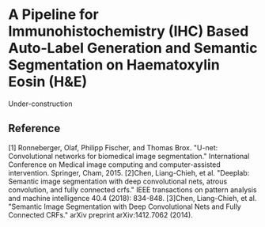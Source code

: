 # A Pipeline for Immunohistochemistry (IHC) Based Auto-Label Generation and Semantic Segmentation on Haematoxylin Eosin (H&E)
Under-construction

## Reference 
[1] Ronneberger, Olaf, Philipp Fischer, and Thomas Brox. "U-net: Convolutional networks for biomedical image segmentation." International Conference on Medical image computing and computer-assisted intervention. Springer, Cham, 2015.
[2]Chen, Liang-Chieh, et al. "Deeplab: Semantic image segmentation with deep convolutional nets, atrous convolution, and fully connected crfs." IEEE transactions on pattern analysis and machine intelligence 40.4 (2018): 834-848.
[3]Chen, Liang-Chieh, et al. "Semantic Image Segmentation with Deep Convolutional Nets and Fully Connected CRFs." arXiv preprint arXiv:1412.7062 (2014).